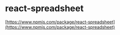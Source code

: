 # react-spreadsheet

[https://www.npmjs.com/package/react-spreadsheet](https://www.npmjs.com/package/react-spreadsheet)
